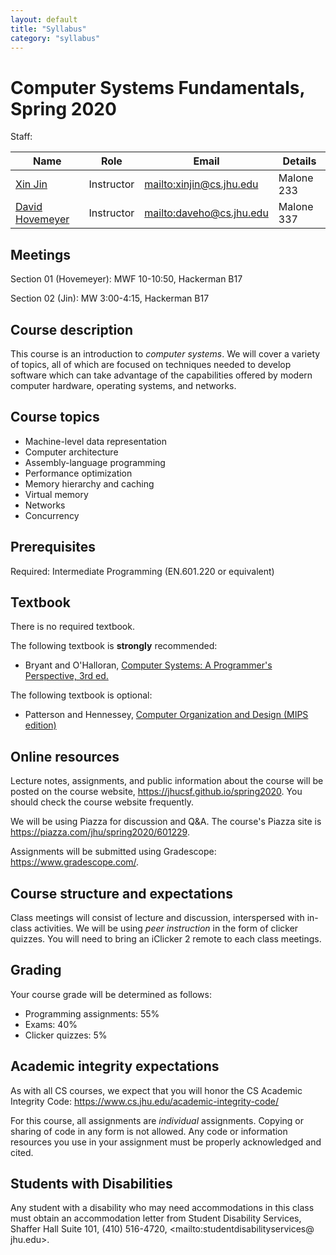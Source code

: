 ```yaml
---
layout: default
title: "Syllabus"
category: "syllabus"
---
```


# Computer Systems Fundamentals, Spring 2020

Staff:

Name | Role | Email | Details
---- | ---- | ----- | -------
[Xin Jin](https://www.cs.jhu.edu/~xinjin/) | Instructor | <mailto:xinjin@cs.jhu.edu> | Malone 233
[David Hovemeyer](https://www.cs.jhu.edu/~daveho) | Instructor | <mailto:daveho@cs.jhu.edu> | Malone 337

## Meetings

Section 01 (Hovemeyer): MWF 10-10:50, Hackerman B17

Section 02 (Jin): MW 3:00-4:15, Hackerman B17

## Course description

This course is an introduction to *computer systems*.  We will cover a variety of
topics, all of which are focused on techniques needed to develop software which can
take advantage of the capabilities offered by modern computer hardware,
operating systems, and networks.

## Course topics

* Machine-level data representation
* Computer architecture
* Assembly-language programming
* Performance optimization
* Memory hierarchy and caching
* Virtual memory
* Networks
* Concurrency

## Prerequisites

Required: Intermediate Programming (EN.601.220 or equivalent)

## Textbook

There is no required textbook.

The following textbook is **strongly** recommended:

* Bryant and O'Halloran, [Computer Systems: A Programmer's Perspective, 3rd ed.](https://www.pearson.com/us/higher-education/product/Bryant-Computer-Systems-A-Programmer-s-Perspective-3rd-Edition/9780134092669.html)

The following textbook is optional:

* Patterson and Hennessey, [Computer Organization and Design (MIPS edition)](https://www.elsevier.com/books/computer-organization-and-design-mips-edition/patterson/978-0-12-407726-3)

## Online resources

Lecture notes, assignments, and public information about the course will be posted
on the course website, <https://jhucsf.github.io/spring2020>.  You should check
the course website frequently.

We will be using Piazza for discussion and Q&amp;A.  The course's Piazza site
is <https://piazza.com/jhu/spring2020/601229>.

Assignments will be submitted using Gradescope: <https://www.gradescope.com/>.

## Course structure and expectations

Class meetings will consist of lecture and discussion, interspersed with
in-class activities.  We will be using *peer instruction* in the form of
clicker quizzes.  You will need to bring an iClicker 2 remote to each class
meetings.

## Grading

Your course grade will be determined as follows:

* Programming assignments: 55%
* Exams: 40%
* Clicker quizzes: 5%

## Academic integrity expectations

As with all CS courses, we expect that you will honor the CS Academic Integrity Code:
<https://www.cs.jhu.edu/academic-integrity-code/>

For this course, all assignments are *individual* assignments.  Copying or
sharing of code in any form is not allowed.  Any code or information resources
you use in your assignment must be properly acknowledged and cited.

## Students with Disabilities

Any student with a disability who may need accommodations in this class must obtain an
accommodation letter from Student Disability Services, Shaffer Hall Suite 101, (410)
516-4720, <mailto:studentdisabilityservices@ jhu.edu>.
